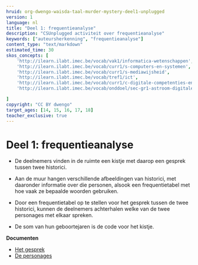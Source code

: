 ```yaml
---
hruid: org-dwengo-waisda-taal-murder-mystery-deel1-unplugged
version: 1
language: nl
title: "Deel 1: frequentieanalyse"
description: "CSUnplugged activiteit over frequentieanalyse"
keywords: ["auteursherkenning", "frequentieanalyse"]
content_type: "text/markdown"
estimated_time: 30
skos_concepts: [
    'http://ilearn.ilabt.imec.be/vocab/vak1/informatica-wetenschappen', 
    'http://ilearn.ilabt.imec.be/vocab/curr1/s-computers-en-systemen',
    'http://ilearn.ilabt.imec.be/vocab/curr1/s-mediawijsheid',
    'http://ilearn.ilabt.imec.be/vocab/tref1/ict',
    'http://ilearn.ilabt.imec.be/vocab/curr1/c-digitale-competenties-en-mediawijsheid',
    'http://ilearn.ilabt.imec.be/vocab/onddoel/sec-gr1-astroom-digitale-competenties-en-mediawijsheid-4.5',

]
copyright: "CC BY dwengo"
target_ages: [14, 15, 16, 17, 18]
teacher_exclusive: true
---
```


# Deel 1: frequentieanalyse

- De deelnemers vinden in de ruimte een kistje met daarop een gesprek tussen twee historici.
- Aan de muur hangen verschillende afbeeldingen van historici, met daaronder informatie over die personen, alsook een frequentietabel met hoe vaak ze bepaalde woorden gebruiken.

- Door een frequentietabel op te stellen voor het gesprek tussen de twee historici, kunnen de deelnemers achterhalen welke van de twee personages met elkaar spreken. 
- De som van hun geboortejaren is de code voor het kistje.

**Documenten**
* [Het gesprek](content/Gesprek.pdf)
* [De personages](content/Personages.pdf)

